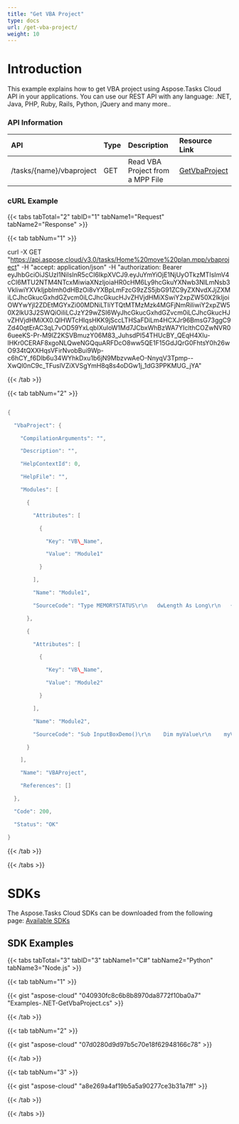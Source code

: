 ```yaml
---
title: "Get VBA Project"
type: docs
url: /get-vba-project/
weight: 10
---
```


# **Introduction**
This example explains how to get VBA project using Aspose.Tasks Cloud API in your applications. You can use our REST API with any language: .NET, Java, PHP, Ruby, Rails, Python, jQuery and many more.. 
### **API Information**

|**API**|**Type**|**Description**|**Resource Link**|
| :- | :- | :- | :- |
|/tasks/{name}/vbaproject|GET|Read VBA Project from a MPP File|[GetVbaProject](https://apireference.aspose.cloud/tasks/#/TasksVbaProject/GetVbaProject)|
### **cURL Example**
{{< tabs tabTotal="2" tabID="1" tabName1="Request" tabName2="Response" >}}

{{< tab tabNum="1" >}}

curl -X GET "https://api.aspose.cloud/v3.0/tasks/Home%20move%20plan.mpp/vbaproject" -H "accept: application/json" -H "authorization: Bearer eyJhbGciOiJSUzI1NiIsInR5cCI6IkpXVCJ9.eyJuYmYiOjE1NjUyOTkzMTIsImV4cCI6MTU2NTM4NTcxMiwiaXNzIjoiaHR0cHM6Ly9hcGkuYXNwb3NlLmNsb3VkIiwiYXVkIjpbImh0dHBzOi8vYXBpLmFzcG9zZS5jbG91ZC9yZXNvdXJjZXMiLCJhcGkucGxhdGZvcm0iLCJhcGkucHJvZHVjdHMiXSwiY2xpZW50X2lkIjoiOWYwYjI2ZDEtMGYxZi00MDNiLTliYTQtMTMzMzk4MGFjNmRiIiwiY2xpZW50X2lkU3J2SWQiOiIiLCJzY29wZSI6WyJhcGkucGxhdGZvcm0iLCJhcGkucHJvZHVjdHMiXX0.QlHWTcHIqsHKK9jSccLTHSaFDiLm4HCXJr96BmsG73ggC9Zd40qtErAC3qL7vOD59YxLqbIXuloW1Md7JCbxWhBzWA7YIclthCOZwNVR06ueeKS-Pr-M9lZ2KSVBmuzY06M83\_JuhsdPl54THUcBY\_QEqH4XIu-lHKr0CERAF8xgoNLQweNGQquARFDcO8ww5QE1F15GdJQrG0FhtsY0h26wO934tQXXHqsVFirNvobBui9Wp-c6hCY\_f6Dlb6u34WYhkDxu1b6jN9MbzvwAeO-NnyqV3Tpmp--XwQl0nC9c\_TFuslVZiXVSgYmH8q8s4oDGw1j\_1dG3PPKMUG\_jYA"

{{< /tab >}}

{{< tab tabNum="2" >}}

```java

{

  "VbaProject": {

    "CompilationArguments": "",

    "Description": "",

    "HelpContextId": 0,

    "HelpFile": "",

    "Modules": [

      {

        "Attributes": [

          {

            "Key": "VB\_Name",

            "Value": "Module1"

          }

        ],

        "Name": "Module1",

        "SourceCode": "Type MEMORYSTATUS\r\n   dwLength As Long\r\n   {...}"

      },

      {

        "Attributes": [

          {

            "Key": "VB\_Name",

            "Value": "Module2"

          }

        ],

        "Name": "Module2",

        "SourceCode": "Sub InputBoxDemo()\r\n    Dim myValue\r\n    myValue = InputBox(\"Please enter number of hours worked\", \"Hours Worked\")\r\n   \r\n    MsgBox myValue\r\nEnd Sub\r\n"

      }

    ],

    "Name": "VBAProject",

    "References": []

  },

  "Code": 200,

  "Status": "OK"

}

```

{{< /tab >}}

{{< /tabs >}}
# **SDKs**
The Aspose.Tasks Cloud SDKs can be downloaded from the following page: [Available SDKs](/available-sdks/)
## **SDK Examples**
{{< tabs tabTotal="3" tabID="3" tabName1="C#" tabName2="Python" tabName3="Node.js" >}}

{{< tab tabNum="1" >}}

{{< gist "aspose-cloud" "040930fc8c6b8b8970da8772f10ba0a7" "Examples-.NET-GetVbaProject.cs" >}}

{{< /tab >}}

{{< tab tabNum="2" >}}

{{< gist "aspose-cloud" "07d0280d9d97b5c70e18f62948166c78" >}}

{{< /tab >}}

{{< tab tabNum="3" >}}

{{< gist "aspose-cloud" "a8e269a4af19b5a5a90277ce3b31a7ff" >}}

{{< /tab >}}

{{< /tabs >}}

